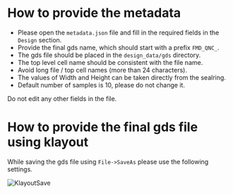 # How to provide the metadata

- Please open the `metadata.json` file and fill in the required fields in the `Design` section.
- Provide the final gds name, which should start with a prefix `FMD_QNC_`. 
- The gds file should be placed in the `design_data/gds` directory. 
- The top level cell name should be consistent with the file name.
- Avoid long file / top cell names (more than 24 characters). 
- The values of Width and Height can be taken directly from the sealring.
- Default number of samples is 10, please do not change it.

Do not edit any other fields in the file.

# How to provide the final gds file using klayout

While saving the gds file using `File->SaveAs` please use the following settings.

![KlayoutSave](../drc/klayout_save.png)





